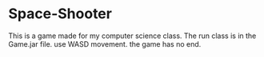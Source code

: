 # Space-Shooter
This is a game made for my computer science class. The run class is in the Game.jar file.
use WASD movement.
the game has no end.
